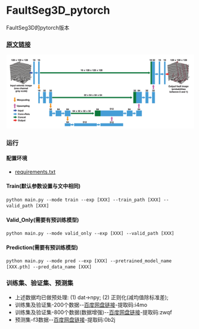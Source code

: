 # FaultSeg3D_pytorch
FaultSeg3D的pytorch版本

### [原文链接](http://cig.ustc.edu.cn/_upload/tpl/05/cd/1485/template1485/papers/wu2019FaultSeg3D.pdf)

![FaultSeg3D网络结构图](/docs/FaultSeg3D.png "FaultSeg3D")

### 运行
#### 配置环境
* [requirements.txt](./requirements.txt)
#### Train(默认参数设置与文中相同)
```angular2html
python main.py --mode train --exp [XXX] --train_path [XXX] --valid_path [XXX]
```
#### Valid_Only(需要有预训练模型)
```angular2html
python main.py --mode valid_only --exp [XXX] --valid_path [XXX] 
```
#### Prediction(需要有预训练模型)
```angular2html
python main.py --mode pred --exp [XXX] --pretrained_model_name [XXX.pth] --pred_data_name [XXX] 
```

### 训练集、验证集、预测集
* 上述数据均已做预处理: (1) dat->npy; (2) 正则化(减均值除标准差);
* 训练集及验证集-200个数据--[百度网盘链接](https://pan.baidu.com/s/10o848E2vMmjmi21xZBFRiw?pwd=i4mo)-提取码:i4mo 
* 训练集及验证集-800个数据(数据增强)--[百度网盘链接](https://pan.baidu.com/s/1PzsmRt9drnZI9J5GFOk9rw?pwd=zwqf)-提取码:zwqf 
* 预测集-f3数据--[百度网盘链接](https://pan.baidu.com/s/1iBnW94Yn2U0GQQF3-3pXOA?pwd=0b2j)-提取码:0b2j
